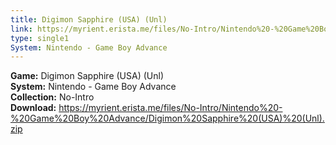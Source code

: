 ```yaml
---
title: Digimon Sapphire (USA) (Unl)
link: https://myrient.erista.me/files/No-Intro/Nintendo%20-%20Game%20Boy%20Advance/Digimon%20Sapphire%20(USA)%20(Unl).zip
type: single1
System: Nintendo - Game Boy Advance
---
```

<b>Game:</b> Digimon Sapphire (USA) (Unl)<br>
<b>System:</b> Nintendo - Game Boy Advance<br>
<b>Collection:</b> No-Intro<br>
<b>Download:</b> https://myrient.erista.me/files/No-Intro/Nintendo%20-%20Game%20Boy%20Advance/Digimon%20Sapphire%20(USA)%20(Unl).zip